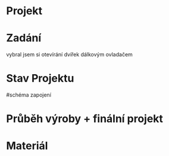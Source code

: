 # Projekt

# Zadání
vybral jsem si otevírání dvířek dálkovým ovladačem
# Stav Projektu

#schéma zapojení

# Průběh výroby + finální projekt

# Materiál
